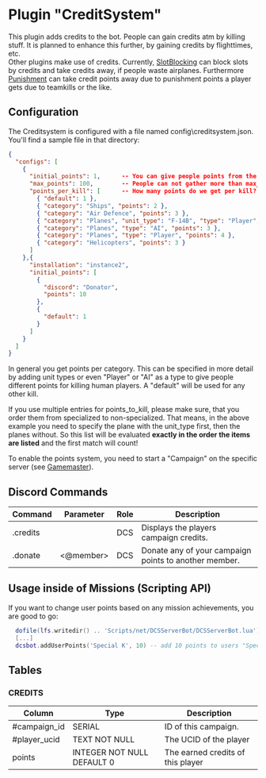 # Plugin "CreditSystem"
This plugin adds credits to the bot. People can gain credits atm by killing stuff. It is planned to enhance this 
further, by gaining credits by flighttimes, etc.<br/>
Other plugins make use of credits. Currently, [SlotBlocking](../slotblocking/README.md) can block slots by credits and
take credits away, if people waste airplanes. Furthermore [Punishment](../punishment/README.md) can take credit points
away due to punishment points a player gets due to teamkills or the like.

## Configuration
The Creditsystem is configured with a file named config\creditsystem.json. You'll find a sample file in that directory:
```json
{
  "configs": [
    {
      "initial_points": 1,      -- You can give people points from the beginning. Default is 0.
      "max_points": 100,        -- People can not gather more than max_points (optional).
      "points_per_kill": [      -- How many points do we get per kill? If not set, default will be 1 point per kill
        { "default": 1 },
        { "category": "Ships", "points": 2 },
        { "category": "Air Defence", "points": 3 },
        { "category": "Planes", "unit_type": "F-14B", "type": "Player", "points": 5 },
        { "category": "Planes", "type": "AI", "points": 3 },
        { "category": "Planes", "type": "Player", "points": 4 },
        { "category": "Helicopters", "points": 3 }
      ]
    },{
      "installation": "instance2",
      "initial_points": [
        {
          "discord": "Donator",
          "points": 10
        },
        {
          "default": 1
        }
      ]
    }
  ]
}
```
In general you get points per category. This can be specified in more detail by adding unit types or even "Player" or
"AI" as a type to give people different points for killing human players. A "default" will be used for any other kill.

If you use multiple entries for points_to_kill, please make sure, that you order them from specialized to non-specialized.
That means, in the above example you need to specify the plane with the unit_type first, then the planes without.
So this list will be evaluated **exactly in the order the items are listed** and the first match will count! 

To enable the points system, you need to start a "Campaign" on the specific server (see [Gamemaster](../gamemaster/README.md)).

## Discord Commands
| Command  | Parameter          | Role | Description                                           |
|----------|--------------------|------|-------------------------------------------------------|
| .credits |                    | DCS  | Displays the players campaign credits.                |
| .donate  | <@member> <points> | DCS  | Donate any of your campaign points to another member. |

## Usage inside of Missions (Scripting API)
If you want to change user points based on any mission achievements, you are good to go:
```lua
  dofile(lfs.writedir() .. 'Scripts/net/DCSServerBot/DCSServerBot.lua')
  [...]
  dcsbot.addUserPoints('Special K', 10) -- add 10 points to users "Special K"'s credits. Points can be negative to take them away.
```

## Tables
### CREDITS
| Column       | Type                       | Description                       |
|--------------|----------------------------|-----------------------------------|
| #campaign_id | SERIAL                     | ID of this campaign.              |
| #player_ucid | TEXT NOT NULL              | The UCID of the player            |
| points       | INTEGER NOT NULL DEFAULT 0 | The earned credits of this player |
